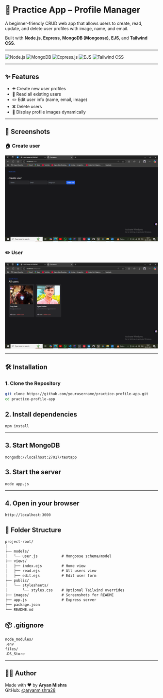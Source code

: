 # 👤 Practice App – Profile Manager

A beginner-friendly CRUD web app that allows users to create, read, update, and delete user profiles with image, name, and email.

Built with **Node.js**, **Express**, **MongoDB (Mongoose)**, **EJS**, and **Tailwind CSS**.

---

![Node.js](https://img.shields.io/badge/Backend-Node.js-green?logo=node.js)
![MongoDB](https://img.shields.io/badge/Database-MongoDB-brightgreen?logo=mongodb)
![Express.js](https://img.shields.io/badge/Framework-Express-black?logo=express)
![EJS](https://img.shields.io/badge/Templating-EJS-yellow?logo=ejs)
![Tailwind CSS](https://img.shields.io/badge/UI-TailwindCSS-blue?logo=tailwindcss)

---

## ✨ Features

- ➕ Create new user profiles
- 📄 Read all existing users
- ✏️ Edit user info (name, email, image)
- ❌ Delete users
- 📸 Display profile images dynamically

---

## 📸 Screenshots

### 🏠 Create user
![Home](https://github.com/aryanmishra28/practice-app/blob/main/images/Create%20users.png)

### ✏️ User
![USer](https://github.com/aryanmishra28/practice-app/blob/main/images/Users.png)

---

## 🛠️ Installation

### 1. Clone the Repository

```bash
git clone https://github.com/yourusername/practice-profile-app.git
cd practice-profile-app

```

## 2. Install dependencies

```
npm install
```
 ---
 
 
## 3. Start MongoDB

```
mongodb://localhost:27017/testapp

```
 
## 3. Start the server

```
node app.js
```
---

## 4. Open in your browser
```
http://localhost:3000
``` 

## 📁 Folder Structure

```
project-root/
│
├── models/
│   └── user.js           # Mongoose schema/model
├── views/
│   ├── index.ejs         # Home view
│   ├── read.ejs          # All users view
│   ├── edit.ejs          # Edit user form
├── public/
│   └── stylesheets/
│       └── styles.css    # Optional Tailwind overrides
├── images/               # Screenshots for README
├── app.js                # Express server
├── package.json
└── README.md

```


## 📦 .gitignore

```
node_modules/
.env
files/
.DS_Store
```


---

## 👨‍💻 Author

Made with ❤️ by **Aryan Mishra**  
GitHub: [@aryanmishra28](https://github.com/aryanmishra28)

